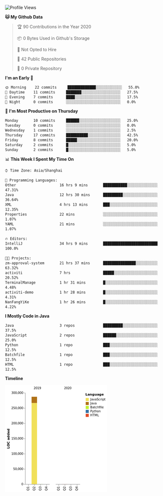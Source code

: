 <!--START_SECTION:waka-->
![Profile Views](http://img.shields.io/badge/Profile%20Views-0-blue)

**🐱 My Github Data** 

> 🏆 90 Contributions in the Year 2020
 > 
> 📦 0 Bytes Used in Github's Storage 
 > 
> 🚫 Not Opted to Hire
 > 
> 📜 42 Public Repositories
 > 
> 🔑 0 Private Repository 
 > 
**I'm an Early 🐤** 

```text
🌞 Morning    22 commits     █████████████░░░░░░░░░░░░   55.0% 
🌆 Daytime    11 commits     ███████░░░░░░░░░░░░░░░░░░   27.5% 
🌃 Evening    7 commits      ████░░░░░░░░░░░░░░░░░░░░░   17.5% 
🌙 Night      0 commits      ░░░░░░░░░░░░░░░░░░░░░░░░░   0.0%

```
📅 **I'm Most Productive on Thursday** 

```text
Monday       10 commits     ██████░░░░░░░░░░░░░░░░░░░   25.0% 
Tuesday      0 commits      ░░░░░░░░░░░░░░░░░░░░░░░░░   0.0% 
Wednesday    1 commits      ░░░░░░░░░░░░░░░░░░░░░░░░░   2.5% 
Thursday     17 commits     ██████████░░░░░░░░░░░░░░░   42.5% 
Friday       8 commits      █████░░░░░░░░░░░░░░░░░░░░   20.0% 
Saturday     2 commits      █░░░░░░░░░░░░░░░░░░░░░░░░   5.0% 
Sunday       2 commits      █░░░░░░░░░░░░░░░░░░░░░░░░   5.0%

```


📊 **This Week I Spent My Time On** 

```text
⌚︎ Time Zone: Asia/Shanghai

💬 Programming Languages: 
Other                    16 hrs 9 mins       ███████████░░░░░░░░░░░░░░   47.31% 
Java                     12 hrs 30 mins      █████████░░░░░░░░░░░░░░░░   36.64% 
XML                      4 hrs 13 mins       ███░░░░░░░░░░░░░░░░░░░░░░   12.35% 
Properties               22 mins             ░░░░░░░░░░░░░░░░░░░░░░░░░   1.07% 
YAML                     21 mins             ░░░░░░░░░░░░░░░░░░░░░░░░░   1.07%

🔥 Editors: 
IntelliJ                 34 hrs 9 mins       █████████████████████████   100.0%

🐱‍💻 Projects: 
zm-approval-system       21 hrs 37 mins      ███████████████░░░░░░░░░░   63.32% 
activiti                 7 hrs               █████░░░░░░░░░░░░░░░░░░░░   20.52% 
TerminalManage           1 hr 31 mins        █░░░░░░░░░░░░░░░░░░░░░░░░   4.48% 
activiti-demo            1 hr 28 mins        █░░░░░░░░░░░░░░░░░░░░░░░░   4.31% 
NanFangYiKe              1 hr 26 mins        █░░░░░░░░░░░░░░░░░░░░░░░░   4.22%

```

**I Mostly Code in Java** 

```text
Java                     3 repos             █████████░░░░░░░░░░░░░░░░   37.5% 
JavaScript               2 repos             ██████░░░░░░░░░░░░░░░░░░░   25.0% 
Python                   1 repo              ███░░░░░░░░░░░░░░░░░░░░░░   12.5% 
Batchfile                1 repo              ███░░░░░░░░░░░░░░░░░░░░░░   12.5% 
HTML                     1 repo              ███░░░░░░░░░░░░░░░░░░░░░░   12.5%

```


**Timeline**

![Chart not found](https://github.com/2720851545/2720851545/blob/master/charts/bar_graph.png) 


<!--END_SECTION:waka-->
